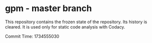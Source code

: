 # gpm - master branch

This repository contains the frozen state of the repository.
Its history is cleared. It is used only for static code
analysis with Codacy.

Commit Time: 1734555030